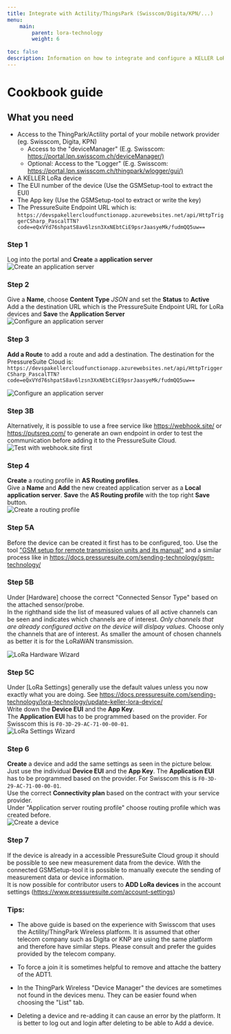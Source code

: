 ```yaml
---
title: Integrate with Actility/ThingsPark (Swisscom/Digita/KPN/...)
menu:
    main:
        parent: lora-technology
        weight: 6
        
toc: false
description: Information on how to integrate and configure a KELLER LoRaWAN device to the Actility platform
---
```

# Cookbook guide

## What you need

- Access to the ThingPark/Actility portal of your mobile network provider (eg. Swisscom, Digita, KPN)
  - Access to the "deviceManager" (E.g. Swisscom: <https://portal.lpn.swisscom.ch/deviceManager/)>
  - Optional: Access to the "Logger" (E.g. Swisscom: <https://portal.lpn.swisscom.ch/thingpark/wlogger/gui/)>
- A KELLER LoRa device
- The EUI number of the device (Use the GSMSetup-tool to extract the EUI)
- The App key (Use the GSMSetup-tool to extract or write the key)
- The PressureSuite Endpoint URL which is: `https://devspakellercloudfunctionapp.azurewebsites.net/api/HttpTriggerCSharp_PascalTTN?code=eQxVYd76shpatS8av6lzsn3XxNEbtCiE9psrJaasyeMk/fudmQQ5uw==`

### Step 1

Log into the portal and **Create** a **application server**  
![Create an application server](../../thingpark/001_create_app_server.png  "Create an application server")  

### Step 2

Give a **Name**, choose **Content Type** *JSON* and set the **Status** to **Active**  
Add a the destination URL which is the PressureSuite Endpoint URL for LoRa devices and **Save** the **Application Server**  
![Configure an application server](../../thingpark/002_configure_app_server_2.png  "Configure an application server")

### Step 3

**Add a Route** to add a route and add a destination. The destination for the PressureSuite Cloud is:  
   ```https://devspakellercloudfunctionapp.azurewebsites.net/api/HttpTriggerCSharp_PascalTTN?code=eQxVYd76shpatS8av6lzsn3XxNEbtCiE9psrJaasyeMk/fudmQQ5uw==```  

![Configure an application server](../../thingpark/002_configure_app_server_add_destination_1.png  "Configure an application server")

### Step 3B

Alternatively, it is possible to use a free service like https://webhook.site/ or https://putsreq.com/ to generate an own endpoint in order to test the communication before adding it to the PressureSuite Cloud.  
![Test with webhook.site first](../../thingpark/002_configure_app_server_add_destination_2.png  "Test with webhook.site first")

### Step 4
**Create** a routing profile in **AS Routing profiles**.  
Give a **Name** and **Add** the new created application server as a **Local application server**. **Save** the **AS Routing profile** with the top right **Save** button.  
![Create a routing profile](../../thingpark/003_create_routing_profile_2.png "Create a routing profile")

### Step 5A
Before the device can be created it first has to be configured, too. Use the tool ["GSM setup for remote transmission units and its manual"](https://keller-druck.com/en/downloads?id=nBhPS8HkSDJkB6azedxsAB#results) and a similar process like in https://docs.pressuresuite.com/sending-technology/gsm-technology/ 

### Step 5B
Under [Hardware] choose the correct "Connected Sensor Type" based on the attached sensor/probe.  
In the righthand side the list of measured values of all active channels can be seen and indicates which channels are of interest.
<em>Only channels that are already configured active on the device will dislpay values.</em>
Choose only the channels that are of interest. As smaller the amount of chosen channels as better it is for the LoRaWAN transmission.  

![LoRa Hardware Wizard](../../LoRa_WizardHardware.png  "LoRa Hardware Wizard")

### Step 5C
Under [LoRa Settings] generally use the default values unless you now exactly what you are doing. See https://docs.pressuresuite.com/sending-technology/lora-technology/update-keller-lora-device/  
Write down the **Device EUI** and the **App Key**.  
The **Application EUI** has to be programmed based on the provider. For Swisscom this is ```F0-3D-29-AC-71-00-00-01```.  
![LoRa Settings Wizard](../../LoRa_WizardLoraSettings.png  "LoRa Settings Wizard")


### Step 6
**Create** a device and add the same settings as seen in the picture below. Just use the individual **Device EUI** and the **App Key**.  The **Application EUI** has to be programmed based on the provider. For Swisscom this is ```F0-3D-29-AC-71-00-00-01```.  
Use the correct **Connectivity plan** based on the contract with your service provider.  
Under "Application server routing profile" choose routing profile which was created before.  
![Create a device](../../thingpark/005_create_device.png  "Create a device") 

### Step 7
If the device is already in a accessible PressureSuite Cloud group it should be possible to see new measurement data from the device. With the connected GSMSetup-tool it is possible to manually execute the sending of measurement data or device information.  
It is now possible for contributor users to **ADD LoRa devices** in the account settings (https://www.pressuresuite.com/account-settings)

### Tips:
- The above guide is based on the experience with Swisscom that uses the Actility/ThingPark Wireless platform. It is assumed that other telecom company such as Digita or KNP are using the same platform and therefore have similar steps. Please consult and prefer the guides provided by the telecom company.  

- To force a join it is sometimes helpful to remove and attache the battery of the ADT1.  

- In the ThingPark Wireless "Device Manager" the devices are sometimes not found in the devices menu. They can be easier found when choosing the "List" tab.  

-  Deleting a device and re-adding it can cause an error by the platform. It is better to log out and login after deleting to be able to Add a device.